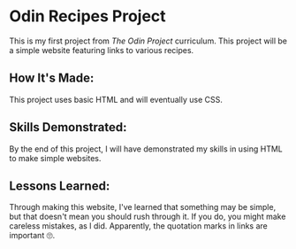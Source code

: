# Odin Recipes Project
This is my first project from *The Odin Project* curriculum. This project will be a simple website featuring links to various recipes. 

## How It's Made:
This project uses basic HTML and will eventually use CSS. 

## Skills Demonstrated:
By the end of this project, I will have demonstrated my skills in using HTML to make simple websites.

## Lessons Learned:
Through making this website, I've learned that something may be simple, but that doesn't mean you should rush through it. If you do, you might make careless mistakes, as I did. Apparently, the quotation marks in links are important 🙄. 